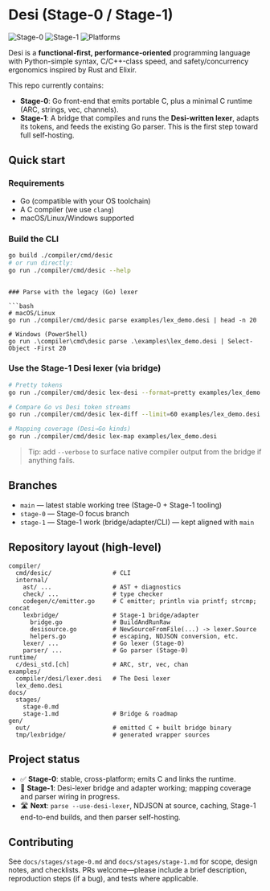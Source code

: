 # Desi (Stage-0 / Stage-1)

![Stage-0](https://img.shields.io/badge/Stage--0-stable-success)
![Stage-1](https://img.shields.io/badge/Stage--1-in_progress-orange)
![Platforms](https://img.shields.io/badge/platforms-macOS%20%7C%20Linux%20%7C%20Windows-blue)

Desi is a **functional-first, performance-oriented** programming language with Python-simple syntax, C/C++-class speed, and safety/concurrency ergonomics inspired by Rust and Elixir.

This repo currently contains:

- **Stage-0**: Go front-end that emits portable C, plus a minimal C runtime (ARC, strings, vec, channels).
- **Stage-1**: A bridge that compiles and runs the **Desi-written lexer**, adapts its tokens, and feeds the existing Go parser. This is the first step toward full self-hosting.

## Quick start

### Requirements
- Go (compatible with your OS toolchain)
- A C compiler (we use `clang`)
- macOS/Linux/Windows supported

### Build the CLI
```bash
go build ./compiler/cmd/desic
# or run directly:
go run ./compiler/cmd/desic --help
```
```

### Parse with the legacy (Go) lexer

```bash
# macOS/Linux
go run ./compiler/cmd/desic parse examples/lex_demo.desi | head -n 20

# Windows (PowerShell)
go run .\compiler\cmd\desic parse .\examples\lex_demo.desi | Select-Object -First 20
```

### Use the Stage-1 Desi lexer (via bridge)

```bash
# Pretty tokens
go run ./compiler/cmd/desic lex-desi --format=pretty examples/lex_demo.desi | head -n 30

# Compare Go vs Desi token streams
go run ./compiler/cmd/desic lex-diff --limit=60 examples/lex_demo.desi

# Mapping coverage (Desi→Go kinds)
go run ./compiler/cmd/desic lex-map examples/lex_demo.desi
```

> Tip: add `--verbose` to surface native compiler output from the bridge if anything fails.

## Branches

* `main` — latest stable working tree (Stage-0 + Stage-1 tooling)
* `stage-0` — Stage-0 focus branch
* `stage-1` — Stage-1 work (bridge/adapter/CLI) — kept aligned with `main`

## Repository layout (high-level)

```
compiler/
  cmd/desic/                 # CLI
  internal/
    ast/ ...                 # AST + diagnostics
    check/ ...               # type checker
    codegen/c/emitter.go     # C emitter; println via printf; strcmp; concat
    lexbridge/               # Stage-1 bridge/adapter
      bridge.go              # BuildAndRunRaw
      desisource.go          # NewSourceFromFile(...) -> lexer.Source
      helpers.go             # escaping, NDJSON conversion, etc.
    lexer/ ...               # Go lexer (Stage-0)
    parser/ ...              # Go parser (Stage-0)
runtime/
  c/desi_std.[ch]            # ARC, str, vec, chan
examples/
  compiler/desi/lexer.desi   # The Desi lexer
  lex_demo.desi
docs/
  stages/
    stage-0.md
    stage-1.md               # Bridge & roadmap
gen/
  out/                       # emitted C + built bridge binary
  tmp/lexbridge/             # generated wrapper sources
```

## Project status

* ✅ **Stage-0**: stable, cross-platform; emits C and links the runtime.
* 🚧 **Stage-1**: Desi-lexer bridge and adapter working; mapping coverage and parser wiring in progress.
* 🛣️ **Next**: `parse --use-desi-lexer`, NDJSON at source, caching, Stage-1 end-to-end builds, and then parser self-hosting.

## Contributing

See `docs/stages/stage-0.md` and `docs/stages/stage-1.md` for scope, design notes, and checklists. PRs welcome—please include a brief description, reproduction steps (if a bug), and tests where applicable.
